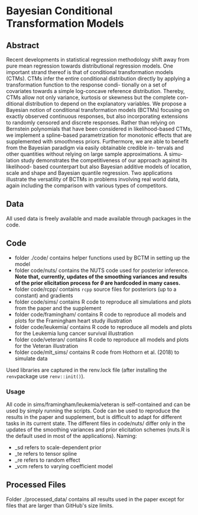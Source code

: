 Bayesian Conditional Transformation Models
================

## Abstract
Recent developments in statistical regression methodology shift away from pure mean
regression towards distributional regression models. One important strand thereof is
that of conditional transformation models (CTMs). CTMs infer the entire conditional
distribution directly by applying a transformation function to the response condi-
tionally on a set of covariates towards a simple log-concave reference distribution.
Thereby, CTMs allow not only variance, kurtosis or skewness but the complete con-
ditional distribution to depend on the explanatory variables. We propose a Bayesian
notion of conditional transformation models (BCTMs) focusing on exactly observed
continuous responses, but also incorporating extensions to randomly censored and
discrete responses. Rather than relying on Bernstein polynomials that have been
considered in likelihood-based CTMs, we implement a spline-based parametrization
for monotonic effects that are supplemented with smoothness priors. Furthermore,
we are able to benefit from the Bayesian paradigm via easily obtainable credible in-
tervals and other quantities without relying on large sample approximations. A simu-
lation study demonstrates the competitiveness of our approach against its likelihood-
based counterpart but also Bayesian additive models of location, scale and shape and
Bayesian quantile regression. Two applications illustrate the versatility of BCTMs
in problems involving real world data, again including the comparison with various
types of competitors.

## Data
All used data is freely available and made available through packages in the code.

## Code
- folder ./code/ contains helper functions used by BCTM in setting up the model
- folder code/nuts/ contains the NUTS code used for posterior inference. **Note that, currently, updates of the smoothing variances and results of the prior elicitation process for $\theta$ are hardcoded in many cases.**
- folder code/rcpp/ contains `rcpp` source files for posteriors (up to a constant) and gradients
- folder code/sims/ contains R code to reproduce all simulations and plots from the paper and the supplement
- folder code/framingham/ contains R code to reproduce all models and plots for the Framingham heart study illustration
- folder code/leukemia/ contains R code to reproduce all models and plots for the Leukemia lung cancer survival illustration
- folder code/veteran/ contains R code to reproduce all models and plots for the Veteran illustration
- folder code/mlt_sims/ contains R code from Hothorn et al. (2018) to simulate data

Used libraries are captured in the renv.lock file (after installing the `renv`package use `renv::init()`).

### Usage
All code in sims/framingham/leukemia/veteran is self-contained and can be used by simply running the scripts. Code can be used to reproduce the results in the paper and supplement, but is difficult to adapt for different tasks in its current state. The different files in code/nuts/ differ only in the updates of the smoothing variances and prior elicitation schemes (nuts.R is the default used in most of the applications).
Naming:

- _sd refers to scale-dependent prior
- _te refers to tensor spline
- _re refers to random effect
- _vcm refers to varying coefficient model


## Processed Files
Folder ./processed_data/ contains all results used in the paper except for files that are larger than GitHub's size limits.
